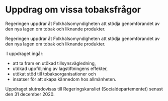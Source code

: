 # Uppdrag om vissa tobaksfrågor

Regeringen uppdrar åt Folkhälsomyndigheten att stödja genomförandet av den nya lagen om tobak och liknande produkter.

Regeringen uppdrar åt Folkhälsomyndigheten att stödja genomförandet av den nya lagen om tobak och liknande produkter.

 I uppdraget ingår:

* att ta fram en utökad tillsynsvägledning,
* utökad uppföljning av lagstiftningens effekter,
* utökat stöd till tobaksorganisationer och
* insatser för att skapa kännedom hos allmänheten.



Uppdraget slutredovisas till Regeringskansliet (Socialdepartementet) senast den 31 december 2020.
